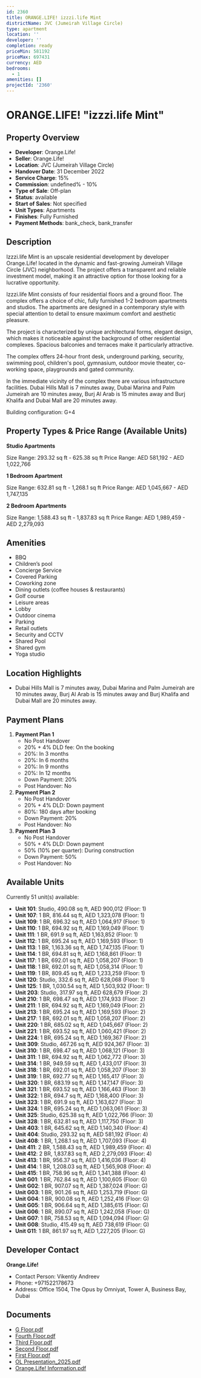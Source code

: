 ```yaml
---
id: 2360
title: ORANGE.LIFE! izzzi.life Mint
districtName: JVC (Jumeirah Village Circle)
type: apartment
location: ''
developer: ''
completion: ready
priceMin: 581192
priceMax: 697431
currency: AED
bedrooms:
  - 1
amenities: []
projectId: '2360'
---
```


# ORANGE.LIFE! "izzzi.life Mint"

## Property Overview
- **Developer**: Orange.Life!
- **Seller**: Orange.Life!
- **Location**: JVC (Jumeirah Village Circle)
- **Handover Date**: 31 December 2022
- **Service Charge**: 15%
- **Commission**: undefined% - 10%
- **Type of Sale**: Off-plan
- **Status**: available
- **Start of Sales**: Not specified
- **Unit Types**: Apartments
- **Finishes**: Fully Furnished
- **Payment Methods**: bank_check, bank_transfer

## Description
Izzzi.life Mint is an upscale residential development by developer Orange.Life! located in the dynamic and fast-growing Jumeirah Village Circle (JVC) neighborhood. The project offers a transparent and reliable investment model, making it an attractive option for those looking for a lucrative opportunity.

Izzzi.life Mint consists of four residential floors and a ground floor. The complex offers a choice of chic, fully furnished 1-2 bedroom apartments and studios. The apartments are designed in a contemporary style with special attention to detail to ensure maximum comfort and aesthetic pleasure.

The project is characterized by unique architectural forms, elegant design, which makes it noticeable against the background of other residential complexes. Spacious balconies and terraces make it particularly attractive.

The complex offers 24-hour front desk, underground parking, security, swimming pool, children's pool, gymnasium, outdoor movie theater, co-working space, playgrounds and gated community. 

In the immediate vicinity of the complex there are various infrastructure facilities. Dubai Hills Mall is 7 minutes away, Dubai Marina and Palm Jumeirah are 10 minutes away, Burj Al Arab is 15 minutes away and Burj Khalifa and Dubai Mall are 20 minutes away.

Building configuration: G+4

## Property Types & Price Range (Available Units)
**Studio Apartments**

Size Range: 293.32 sq ft - 625.38 sq ft
Price Range: AED 581,192 - AED 1,022,766

**1 Bedroom Apartment**

Size Range: 632.81 sq ft - 1,268.1 sq ft
Price Range: AED 1,045,667 - AED 1,747,135

**2 Bedroom Apartments**

Size Range: 1,588.43 sq ft - 1,837.83 sq ft
Price Range: AED 1,989,459 - AED 2,279,093

## Amenities
- BBQ
- Children’s pool
- Concierge Service
- Covered Parking
- Coworking zone
- Dining outlets  (coffee houses & restaurants)
- Golf course
- Leisure areas
- Lobby
- Outdoor cinema
- Parking
- Retail outlets
- Security and CCTV
- Shared Pool
- Shared gym
- Yoga studio

## Location Highlights
- Dubai Hills Mall is 7 minutes away, Dubai Marina and Palm Jumeirah are 10 minutes away, Burj Al Arab is 15 minutes away and Burj Khalifa and Dubai Mall are 20 minutes away.

## Payment Plans
1. **Payment Plan 1**
   - No Post Handover
   - 20% + 4% DLD fee: On the booking
   - 20%: In 3 months
   - 20%: In 6 months
   - 20%: In 9 months
   - 20%: In 12 months
   - Down Payment: 20%
   - Post Handover: No
2. **Payment Plan 2**
   - No Post Handover
   - 20% + 4% DLD: Down payment
   - 80%: 180 days after booking
   - Down Payment: 20%
   - Post Handover: No
3. **Payment Plan 3**
   - No Post Handover
   - 50% + 4% DLD: Down payment
   - 50% (10% per quarter): During construction
   - Down Payment: 50%
   - Post Handover: No

## Available Units
Currently 51 unit(s) available:
- **Unit 101**: Studio, 490.08 sq ft, AED 900,012 (Floor: 1)
- **Unit 107**: 1 BR, 816.44 sq ft, AED 1,323,078 (Floor: 1)
- **Unit 109**: 1 BR, 696.32 sq ft, AED 1,064,917 (Floor: 1)
- **Unit 110**: 1 BR, 694.92 sq ft, AED 1,169,049 (Floor: 1)
- **Unit 111**: 1 BR, 691.9 sq ft, AED 1,163,852 (Floor: 1)
- **Unit 112**: 1 BR, 695.24 sq ft, AED 1,169,593 (Floor: 1)
- **Unit 113**: 1 BR, 1,163.36 sq ft, AED 1,747,135 (Floor: 1)
- **Unit 114**: 1 BR, 694.81 sq ft, AED 1,168,861 (Floor: 1)
- **Unit 117**: 1 BR, 692.01 sq ft, AED 1,058,207 (Floor: 1)
- **Unit 118**: 1 BR, 692.01 sq ft, AED 1,058,314 (Floor: 1)
- **Unit 119**: 1 BR, 809.45 sq ft, AED 1,233,259 (Floor: 1)
- **Unit 120**: Studio, 332.6 sq ft, AED 628,068 (Floor: 1)
- **Unit 125**: 1 BR, 1,030.54 sq ft, AED 1,503,932 (Floor: 1)
- **Unit 203**: Studio, 317.97 sq ft, AED 628,679 (Floor: 2)
- **Unit 210**: 1 BR, 698.47 sq ft, AED 1,174,933 (Floor: 2)
- **Unit 211**: 1 BR, 694.92 sq ft, AED 1,169,049 (Floor: 2)
- **Unit 213**: 1 BR, 695.24 sq ft, AED 1,169,593 (Floor: 2)
- **Unit 217**: 1 BR, 692.01 sq ft, AED 1,058,207 (Floor: 2)
- **Unit 220**: 1 BR, 685.02 sq ft, AED 1,045,667 (Floor: 2)
- **Unit 221**: 1 BR, 693.52 sq ft, AED 1,060,421 (Floor: 2)
- **Unit 224**: 1 BR, 695.24 sq ft, AED 1,169,367 (Floor: 2)
- **Unit 309**: Studio, 467.26 sq ft, AED 924,367 (Floor: 3)
- **Unit 310**: 1 BR, 698.47 sq ft, AED 1,068,121 (Floor: 3)
- **Unit 311**: 1 BR, 694.92 sq ft, AED 1,062,772 (Floor: 3)
- **Unit 314**: 1 BR, 949.59 sq ft, AED 1,433,017 (Floor: 3)
- **Unit 318**: 1 BR, 692.01 sq ft, AED 1,058,207 (Floor: 3)
- **Unit 319**: 1 BR, 692.77 sq ft, AED 1,165,417 (Floor: 3)
- **Unit 320**: 1 BR, 683.19 sq ft, AED 1,147,147 (Floor: 3)
- **Unit 321**: 1 BR, 693.52 sq ft, AED 1,166,463 (Floor: 3)
- **Unit 322**: 1 BR, 694.7 sq ft, AED 1,168,400 (Floor: 3)
- **Unit 323**: 1 BR, 691.9 sq ft, AED 1,163,627 (Floor: 3)
- **Unit 324**: 1 BR, 695.24 sq ft, AED 1,063,061 (Floor: 3)
- **Unit 325**: Studio, 625.38 sq ft, AED 1,022,766 (Floor: 3)
- **Unit 328**: 1 BR, 632.81 sq ft, AED 1,117,750 (Floor: 3)
- **Unit 403**: 1 BR, 645.62 sq ft, AED 1,140,340 (Floor: 4)
- **Unit 404**: Studio, 293.32 sq ft, AED 581,192 (Floor: 4)
- **Unit 408**: 1 BR, 1,268.1 sq ft, AED 1,707,093 (Floor: 4)
- **Unit 411**: 2 BR, 1,588.43 sq ft, AED 1,989,459 (Floor: 4)
- **Unit 412**: 2 BR, 1,837.83 sq ft, AED 2,279,093 (Floor: 4)
- **Unit 413**: 1 BR, 956.37 sq ft, AED 1,416,036 (Floor: 4)
- **Unit 414**: 1 BR, 1,208.03 sq ft, AED 1,565,908 (Floor: 4)
- **Unit 415**: 1 BR, 758.96 sq ft, AED 1,341,388 (Floor: 4)
- **Unit G01**: 1 BR, 762.84 sq ft, AED 1,100,605 (Floor: G)
- **Unit G02**: 1 BR, 907.07 sq ft, AED 1,387,024 (Floor: G)
- **Unit G03**: 1 BR, 901.26 sq ft, AED 1,253,719 (Floor: G)
- **Unit G04**: 1 BR, 900.08 sq ft, AED 1,252,416 (Floor: G)
- **Unit G05**: 1 BR, 906.64 sq ft, AED 1,385,615 (Floor: G)
- **Unit G06**: 1 BR, 890.07 sq ft, AED 1,242,058 (Floor: G)
- **Unit G07**: 1 BR, 758.53 sq ft, AED 1,094,094 (Floor: G)
- **Unit G08**: Studio, 415.49 sq ft, AED 738,619 (Floor: G)
- **Unit G11**: 1 BR, 861.97 sq ft, AED 1,227,205 (Floor: G)

## Developer Contact
**Orange.Life!**
- Contact Person: Vikentiy Andreev
- Phone: +971522178673
- Address: Office 1504, The Opus by Omniyat, Tower A, Business Bay, Dubai

## Documents
- [G Floor.pdf](https://cdn.geniemap.net/2025/01/21/l8DZhk6n3KTQpHBCnB4gWZh0wcU24KInZVjlpb6y.pdf)
- [Fourth Floor.pdf](https://cdn.geniemap.net/2025/01/21/sh9BML0PxIOWrWYAvET3Xcss9Y4EmArNOFRpw49a.pdf)
- [Third Floor.pdf](https://cdn.geniemap.net/2025/01/21/JyzpYD5okcHUkYu3OoX4Qi5KY4RuQXzx1qFbqVWh.pdf)
- [Second Floor.pdf](https://cdn.geniemap.net/2025/01/21/MgOHyKxnkaFN0pktQBWHkt76Gatudw1F8gzKRdO1.pdf)
- [First Floor.pdf](https://cdn.geniemap.net/2025/01/21/2RPdJaPffboTHUUa61BC6bHGFZMy7L8OOR0e1GCv.pdf)
- [OL Presentation_2025.pdf](https://cdn.geniemap.net/2025/03/17/DkYYKLhBQUemK84Qc9t99HC8VWGIqOZMUyeeG2NK.pdf)
- [Orange.Life! Information.pdf](https://cdn.geniemap.net/2025/03/17/MLnovhU2XhneugBZaE5AZdmr98af4KKyHcGesody.pdf)
